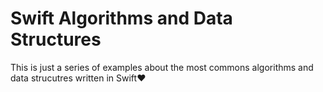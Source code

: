 # Swift Algorithms and Data Structures

This is just a series of examples about the most commons algorithms and data strucutres written in Swift❤️
